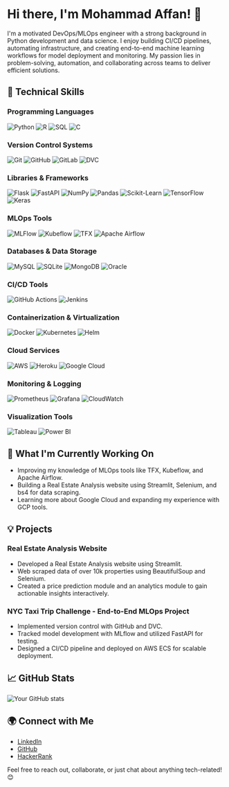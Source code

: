 # Hi there, I'm Mohammad Affan! 👋

I'm a motivated DevOps/MLOps engineer with a strong background in Python development and data science. I enjoy building CI/CD pipelines, automating infrastructure, and creating end-to-end machine learning workflows for model deployment and monitoring. My passion lies in problem-solving, automation, and collaborating across teams to deliver efficient solutions.

## 🔧 Technical Skills

### Programming Languages
![Python](https://img.shields.io/badge/-Python-3776AB?style=flat&logo=python&logoColor=white) ![R](https://img.shields.io/badge/-R-276DC3?style=flat&logo=r&logoColor=white) ![SQL](https://img.shields.io/badge/-SQL-4479A1?style=flat&logo=postgresql&logoColor=white) ![C](https://img.shields.io/badge/-C-A8B9CC?style=flat&logo=c&logoColor=white)

### Version Control Systems
![Git](https://img.shields.io/badge/-Git-F05032?style=flat&logo=git&logoColor=white) ![GitHub](https://img.shields.io/badge/-GitHub-181717?style=flat&logo=github&logoColor=white) ![GitLab](https://img.shields.io/badge/-GitLab-FC6D26?style=flat&logo=gitlab&logoColor=white) ![DVC](https://img.shields.io/badge/-DVC-945DD6?style=flat&logo=data-version-control&logoColor=white)

### Libraries & Frameworks
![Flask](https://img.shields.io/badge/-Flask-000000?style=flat&logo=flask&logoColor=white) ![FastAPI](https://img.shields.io/badge/-FastAPI-009688?style=flat&logo=fastapi&logoColor=white) ![NumPy](https://img.shields.io/badge/-NumPy-013243?style=flat&logo=numpy&logoColor=white) ![Pandas](https://img.shields.io/badge/-Pandas-150458?style=flat&logo=pandas&logoColor=white) ![Scikit-Learn](https://img.shields.io/badge/-Scikit--Learn-F7931E?style=flat&logo=scikit-learn&logoColor=white) ![TensorFlow](https://img.shields.io/badge/-TensorFlow-FF6F00?style=flat&logo=tensorflow&logoColor=white) ![Keras](https://img.shields.io/badge/-Keras-D00000?style=flat&logo=keras&logoColor=white)

### MLOps Tools
![MLFlow](https://img.shields.io/badge/-MLFlow-0194E2?style=flat&logo=mlflow&logoColor=white) ![Kubeflow](https://img.shields.io/badge/-Kubeflow-3C9FD6?style=flat&logo=kubeflow&logoColor=white) ![TFX](https://img.shields.io/badge/-TFX-FF6F00?style=flat&logo=tensorflow&logoColor=white) ![Apache Airflow](https://img.shields.io/badge/-Apache%20Airflow-017CEE?style=flat&logo=apache-airflow&logoColor=white)

### Databases & Data Storage
![MySQL](https://img.shields.io/badge/-MySQL-4479A1?style=flat&logo=mysql&logoColor=white) ![SQLite](https://img.shields.io/badge/-SQLite-003B57?style=flat&logo=sqlite&logoColor=white) ![MongoDB](https://img.shields.io/badge/-MongoDB-47A248?style=flat&logo=mongodb&logoColor=white) ![Oracle](https://img.shields.io/badge/-Oracle-F80000?style=flat&logo=oracle&logoColor=white)

### CI/CD Tools
![GitHub Actions](https://img.shields.io/badge/-GitHub%20Actions-2088FF?style=flat&logo=github-actions&logoColor=white) ![Jenkins](https://img.shields.io/badge/-Jenkins-D24939?style=flat&logo=jenkins&logoColor=white)

### Containerization & Virtualization
![Docker](https://img.shields.io/badge/-Docker-2496ED?style=flat&logo=docker&logoColor=white) ![Kubernetes](https://img.shields.io/badge/-Kubernetes-326CE5?style=flat&logo=kubernetes&logoColor=white) ![Helm](https://img.shields.io/badge/-Helm-0F1689?style=flat&logo=helm&logoColor=white)

### Cloud Services
![AWS](https://img.shields.io/badge/-AWS-232F3E?style=flat&logo=amazon-aws&logoColor=white) ![Heroku](https://img.shields.io/badge/-Heroku-430098?style=flat&logo=heroku&logoColor=white) ![Google Cloud](https://img.shields.io/badge/-Google%20Cloud-4285F4?style=flat&logo=google-cloud&logoColor=white)

### Monitoring & Logging
![Prometheus](https://img.shields.io/badge/-Prometheus-E6522C?style=flat&logo=prometheus&logoColor=white) ![Grafana](https://img.shields.io/badge/-Grafana-F46800?style=flat&logo=grafana&logoColor=white) ![CloudWatch](https://img.shields.io/badge/-CloudWatch-FF4F8B?style=flat&logo=amazon-cloudwatch&logoColor=white)

### Visualization Tools
![Tableau](https://img.shields.io/badge/-Tableau-E97627?style=flat&logo=tableau&logoColor=white) ![Power BI](https://img.shields.io/badge/-Power%20BI-F2C811?style=flat&logo=power-bi&logoColor=black)

## 🌱 What I'm Currently Working On
- Improving my knowledge of MLOps tools like TFX, Kubeflow, and Apache Airflow.
- Building a Real Estate Analysis website using Streamlit, Selenium, and bs4 for data scraping.
- Learning more about Google Cloud and expanding my experience with GCP tools.

## 💡 Projects
### Real Estate Analysis Website
- Developed a Real Estate Analysis website using Streamlit.
- Web scraped data of over 10k properties using BeautifulSoup and Selenium.
- Created a price prediction module and an analytics module to gain actionable insights interactively.

### NYC Taxi Trip Challenge - End-to-End MLOps Project
- Implemented version control with GitHub and DVC.
- Tracked model development with MLflow and utilized FastAPI for testing.
- Designed a CI/CD pipeline and deployed on AWS ECS for scalable deployment.

## 📈 GitHub Stats
![Your GitHub stats](https://github-readme-stats.vercel.app/api?username=affanm16&show_icons=true&theme=radical)

## 🌍 Connect with Me
- [LinkedIn](https://www.linkedin.com/in/mohammad-affan-wali)
- [GitHub](https://github.com/affanm16)
- [HackerRank](https://www.hackerrank.com/profile/affan24748)

Feel free to reach out, collaborate, or just chat about anything tech-related! 😊

